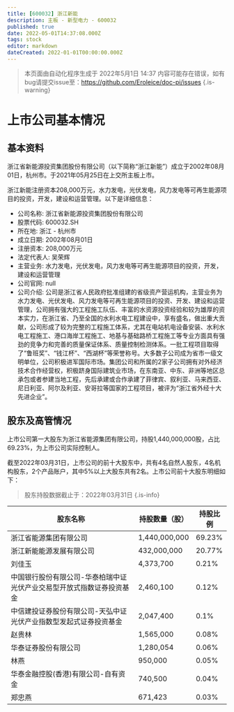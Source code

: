 ```yaml
---
title: [600032] 浙江新能
description: 主板 - 新型电力 - 600032
published: true
date: 2022-05-01T14:37:08.000Z
tags: stock
editor: markdown
dateCreated: 2022-01-01T00:00:00.000Z
---
```


> 本页面由自动化程序生成于 2022年5月1日 14:37
> 内容可能存在错误，如有bug请提交issue至：https://github.com/Eroleice/doc-pi/issues
{.is-warning}

# 上市公司基本情况

## 基本资料

浙江省新能源投资集团股份有限公司（以下简称“浙江新能”）成立于2002年08月01日，杭州市。于2021年05月25日在上交所主板上市。

浙江新能注册资本208,000万元，水力发电，光伏发电，风力发电等可再生能源项目的投资，开发，建设和运营管理。以下是详细信息：

- 公司名称: 浙江省新能源投资集团股份有限公司
- 股票代码: 600032.SH
- 所在地: 浙江 - 杭州市
- 成立日期: 2002年08月01日
- 注册资本: 208,000万元
- 法定代表人: 吴荣辉
- 主营业务: 水力发电，光伏发电，风力发电等可再生能源项目的投资，开发，建设和运营管理
- 公司官网: null
- 公司介绍: 公司是浙江省人民政府批准组建的省级资产营运机构，主营业务为水力发电、光伏发电、风力发电等可再生能源项目的投资、开发、建设和运营管理，公司拥有强大的工程施工队伍、丰富的水资源投资经验和较为雄厚的资本实力，在浙江省、乃至全国的水利水电工程建设中，享有盛名，做出重大贡献，公司形成了较为完整的工程施工体系，尤其在电站机电设备安装、水利水电工程施工、港口海岸工程施工、地基与基础路桥工程施工等专业方面具有强劲的竞争力和完善的质量保证体系、质量控制检测体系。一批工程项目取得了“鲁班奖”、“钱江杯”、“西湖杯”等荣誉称号。大多数子公司成为省市一级文明单位，公司积极进军国际市场。集团公司和所属的2家子公司拥有对外经济技术合作经营权，积极跻身国际建筑业市场，在东南亚、中东、非洲等地区总承包或者参建当地工程，先后承建或合作承建了菲律宾、叙利亚、马来西亚、尼日利亚、阿尔及利亚、安哥拉等国家的工程项目，被评为“浙江省外经十大先进企业”。


## 股东及高管情况

上市公司第一大股东为浙江省能源集团有限公司，持股1,440,000,000股，占比69.23%，为上市公司实际控制人。

截至2022年03月31日，上市公司的前十大股东中，共有4名自然人股东，4名机构股东，2个产品账户，其中5%以上大股东共有2名。上市公司前十大股东明细如下：

> 股东持股数据截止于：2022年03月31日
{.is-info}

| 股东名称 | 持股数量（股） | 持股比例 |
| --- | --- | --- |
| 浙江省能源集团有限公司 | 1,440,000,000 | 69.23% |
| 浙江新能能源发展有限公司 | 432,000,000 | 20.77% |
| 刘佳玉 | 4,373,700 | 0.21% |
| 中国银行股份有限公司-华泰柏瑞中证光伏产业交易型开放式指数证券投资基金 | 2,460,100 | 0.12% |
| 中信建投证券股份有限公司-天弘中证光伏产业指数型发起式证券投资基金 | 2,047,400 | 0.1% |
| 赵贵林 | 1,565,000 | 0.08% |
| 华泰证券股份有限公司 | 1,280,054 | 0.06% |
| 林燕 | 950,000 | 0.05% |
| 华泰金融控股(香港)有限公司-自有资金 | 740,500 | 0.04% |
| 郑忠燕 | 671,423 | 0.03% |




